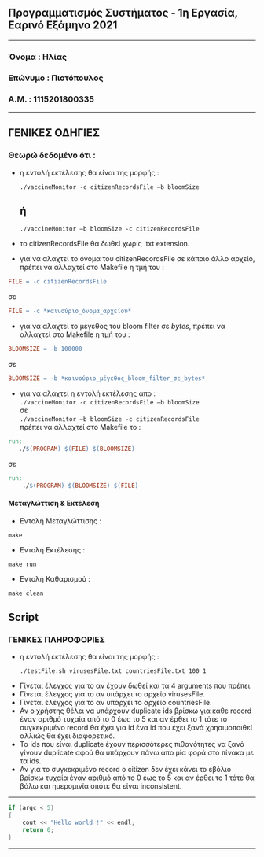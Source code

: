 ## **Προγραμματισμός Συστήματος - 1η Εργασία, Εαρινό Εξάμηνο 2021**
---
### **Όνομα :   Ηλίας**
### **Επώνυμο : Πιοτόπουλος**
### **Α.Μ. :    1115201800335**

---

## **ΓΕΝΙΚΕΣ ΟΔΗΓΙΕΣ**
### Θεωρώ δεδομένο ότι :
- η εντολή εκτέλεσης θα είναι της μορφής :     
    ```
    ./vaccineMonitor -c citizenRecordsFile –b bloomSize   
    ```

    ## ή 

    ```
    ./vaccineMonitor –b bloomSize -c citizenRecordsFile  
    ```

- το citizenRecordsFile θα δωθεί χωρίς .txt extension.  
- για να αλαχτεί το όνομα του citizenRecordsFile σε κάποιο άλλο αρχείο, πρέπει να αλλαχτεί στο Makefile η τμή του :   
```Makefile
FILE = -c citizenRecordsFile
```   
σε  
```Makefile
FILE = -c *καινούριο_όνομα_αρχείου*
```  
- για να αλαχτεί το μέγεθος του bloom filter σε *bytes*, πρέπει να αλλαχτεί στο Makefile η τμή του :      
```Makefile
BLOOMSIZE = -b 100000
```  
 σε   
```Makefile
BLOOMSIZE = -b *καινούριο_μέγεθος_bloom_filter_σε_bytes*
```
 - για να αλαχτεί η εντολή εκτέλεσης απο :  
 ```./vaccineMonitor -c citizenRecordsFile –b bloomSize```  
 σε  
 ```./vaccineMonitor –b bloomSize -c citizenRecordsFile```  
 πρέπει να αλλαχτεί στο Makefile το :  
 ```Makefile
 run: 
	./$(PROGRAM) $(FILE) $(BLOOMSIZE)
```
σε
```Makefile
run: 
	./$(PROGRAM) $(BLOOMSIZE) $(FILE)
```

#### **Μεταγλώττιση & Εκτέλεση**
- Eντολή Μεταγλώττισης :
```terminal
make
```
- Εντολή Εκτέλεσης :
```terminal
make run
```
- Εντολή Καθαρισμού :
```terminal
make clean
```

## **Script**
### ΓΕΝΙΚΕΣ ΠΛΗΡΟΦΟΡΙΕΣ
- η εντολή εκτέλεσης θα είναι της μορφής :   
  ``` 
  ./testFile.sh virusesFile.txt countriesFile.txt 100 1  
  ```
- Γίνεται έλεγχος για το αν έχουν δωθεί και τα 4 arguments που πρέπει.  
- Γίνεται έλεγχος για το αν υπάρχει το αρχείο virusesFile.  
- Γίνεται έλεγχος για το αν υπάρχει το αρχείο countriesFile.  
- Αν ο χρήστης θέλει να υπάρχουν duplicate ids βρίσκω για κάθε record έναν αριθμό τυχαία από το 0 έως το 5 και αν έρθει το 1 τότε το  
συγκεκριμένο record θα έχει για id ένα id που έχει ξανά χρησιμοποιθεί αλλιώς θα έχει διαφορετικό.  
- Τα ids που είναι duplicate έχουν περισσότερες πιθανότητες να ξανά γίνουν duplicate αφού θα υπάρχουν πάνω απο μία φορά στο πίνακα με τα ids.  
- Αν για το συγκεκριμένο record ο citizen δεν έχει κάνει το εβόλιο βρίσκω τυχαία έναν αριθμό από το 0 έως το 5 και αν έρθει το 1 τότε θα βάλω και ημερομινία οπότε θα είναι inconsistent.


---
```c++
if (argc < 5)
{
    cout << "Hello world !" << endl;
    return 0;
}
```
---
